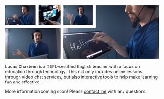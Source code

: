 <!--t Learn English with me! t-->
<!--d Lucas Chasteen is a certified TEFL teacher with a passion for learning and sharing new languages d-->

![full](/content/images/esl/lucascme-esl-banner-min.png)

Lucas Chasteen is a TEFL-certified English teacher with a focus on education through technology. This not only includes online lessons through video chat services, but also interactive tools to help make learning fun and effective.

More information coming soon! Please [contact me](/contact) with any questions.